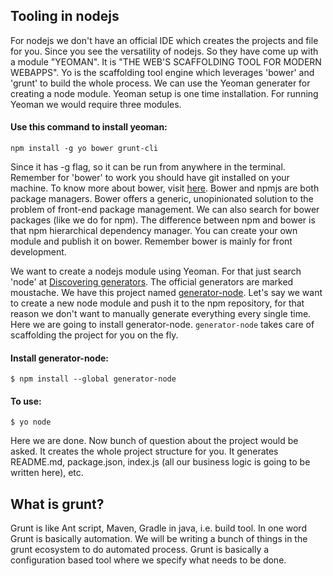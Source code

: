 ## Tooling in nodejs

For nodejs we don't have an official IDE which creates the projects and file for you. Since you see the versatility of nodejs. So they have come up with a module "YEOMAN". It is "THE WEB'S SCAFFOLDING TOOL FOR MODERN WEBAPPS". Yo is the scaffolding tool engine which leverages 'bower' and 'grunt' to build the whole process. We can use the Yeoman generater for creating a node module. Yeoman setup is one time installation. For running Yeoman we would require three modules.

#### Use this command to install yeoman:

	npm install -g yo bower grunt-cli

Since it has -g flag, so it can be run from anywhere in the terminal. Remember for 'bower' to work you should have git installed on your machine. To know more about bower, visit [here](http://npmjs.com/package/bower). Bower and npmjs are both package managers. Bower offers a generic, unopinionated solution to the problem of front-end package management. We can also search for bower packages (like we do for npm). The difference between npm and bower is that npm hierarchical dependency manager. You can create your own module and publish it on bower. Remember bower is mainly for front development.

We want to create a nodejs module using Yeoman. For that just search 'node' at [Discovering generators](http://yeoman.io/generators/). The official generators are marked moustache. We have this project named [generator-node](https://github.com/yeoman/generator-node). Let's say we want to create a new node module and push it to the npm repository, for that reason we don't want to manually generate everything every single time. Here we are going to install generator-node. `generator-node` takes care of scaffolding the project for you on the fly.

#### Install generator-node:

	$ npm install --global generator-node

#### To use:

	$ yo node

Here we are done. Now bunch of question about the project would be asked. It creates the whole project structure for you. It generates README.md, package.json, index.js (all our business logic is going to be written here), etc.

## What is grunt?
Grunt is like Ant script, Maven, Gradle in java, i.e. build tool. In one word Grunt is basically automation. We will be writing a bunch of things in the grunt ecosystem to do automated process. Grunt is basically a configuration based tool where we specify what needs to be done. 
